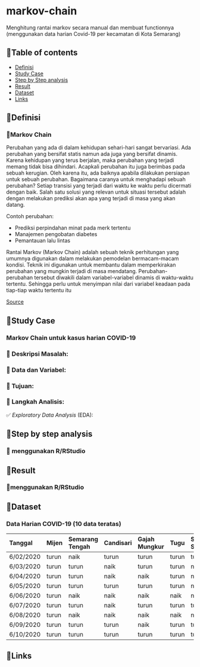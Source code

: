 # markov-chain
Menghitung rantai markov secara manual dan membuat functionnya (menggunakan data harian Covid-19 per kecamatan di Kota Semarang)

## 📌Table of contents
- [Definisi](https://github.com/DiannitaOlipmimi/markov-chain#table-of-contents)
- [Study Case](https://github.com/DiannitaOlipmimi/markov-chain#study-case)
- [Step by Step analysis](https://github.com/DiannitaOlipmimi/markov-chain#step-by-step-analysis)
- [Result](https://github.com/DiannitaOlipmimi/markov-chain#result)
- [Dataset](https://github.com/DiannitaOlipmimi/markov-chain#dataset)
- [Links](https://github.com/DiannitaOlipmimi/markov-chain#links)

## 📌**Definisi**
### 📒Markov Chain
Perubahan yang ada di dalam kehidupan sehari-hari sangat bervariasi. Ada perubahan yang bersifat statis namun ada juga yang bersifat dinamis. Karena kehidupan yang terus berjalan, maka perubahan yang terjadi memang tidak bisa dihindari. Acapkali perubahan itu juga berimbas pada sebuah kerugian. Oleh karena itu, ada baiknya apabila dilakukan persiapan untuk sebuah perubahan. Bagaimana caranya untuk menghadapi sebuah perubahan? Setiap transisi yang terjadi dari waktu ke waktu perlu dicermati dengan baik. Salah satu solusi yang relevan untuk situasi tersebut adalah dengan melakukan prediksi akan apa yang terjadi di masa yang akan datang.

Contoh perubahan:
- Prediksi perpindahan minat pada merk tertentu
- Manajemen pengobatan diabetes
- Pemantauan lalu lintas

Rantai Markov (Markov Chain) adalah sebuah teknik perhitungan yang umumnya digunakan dalam melakukan pemodelan bermacam-macam kondisi. Teknik ini digunakan untuk membantu dalam memperkirakan perubahan yang mungkin terjadi di masa mendatang. Perubahan-perubahan tersebut diwakili dalam variabel-variabel dinamis di waktu-waktu tertentu. Sehingga perlu untuk menyimpan nilai dari variabel keadaan pada tiap-tiap waktu tertentu itu

[Source](https://socs.binus.ac.id/2013/06/30/markov-chain/)

## 📌**Study Case**
### **Markov Chain untuk kasus harian COVID-19**

### 📒 Deskripsi Masalah:

### 📒 Data dan Variabel:

### 📒 Tujuan:

### 📒 Langkah Analisis:
✅ *Exploratory Data Analysis* (EDA):

## 📌**Step by step analysis**
### 📒 **menggunakan R/RStudio**

## 📌**Result**
### 📒**menggunakan R/RStudio**

## 📌**Dataset**
### **Data Harian COVID-19 (10 data teratas)**
|Tanggal|Mijen|Semarang Tengah|Candisari|Gajah Mungkur|Tugu|Semarang Selatan|Gunungpati|Semarang Barat|Genuk|Ngaliyan|Banyumanik|Semarang Utara|Tembalang|Semarang Timur|Pedurungan|Gayam Sari|
|:----|:----|:----|:----|:----|:----|:----|:----|:----|:----|:----|:----|:----|:----|:----|:----|:----|
|6/02/2020|turun|naik|turun|turun|turun|turun|turun|turun|turun|turun|turun|turun|naik|turun|turun|turun|
|6/03/2020|turun|turun|naik|turun|turun|naik|turun|turun|turun|turun|naik|turun|turun|naik|turun|naik|
|6/04/2020|turun|turun|naik|naik|turun|naik|naik|naik|turun|naik|naik|naik|naik|turun|naik|naik|
|6/05/2020|turun|turun|turun|turun|turun|naik|turun|turun|turun|turun|turun|turun|turun|turun|turun|turun|
|6/06/2020|turun|naik|naik|naik|naik|naik|naik|naik|naik|naik|naik|turun|naik|turun|naik|turun|
|6/07/2020|turun|turun|naik|turun|turun|turun|naik|turun|naik|turun|turun|turun|naik|turun|naik|turun|
|6/08/2020|turun|naik|naik|naik|naik|naik|naik|naik|naik|naik|naik|naik|naik|naik|naik|naik|
|6/09/2020|turun|turun|turun|naik|turun|turun|turun|naik|turun|turun|turun|naik|turun|turun|naik|turun|
|6/10/2020|turun|turun|turun|turun|turun|turun|turun|turun|turun|turun|turun|turun|turun|naik|turun|turun|


## 📌**Links**
